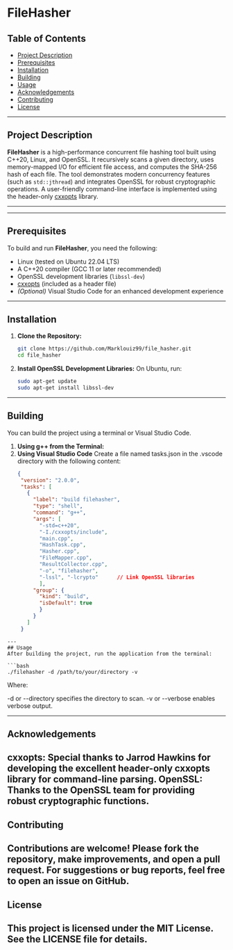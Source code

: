 # FileHasher

## Table of Contents
- [Project Description](#project-description)
- [Prerequisites](#prerequisites)
- [Installation](#installation)
- [Building](#building)
- [Usage](#usage)
- [Acknowledgements](#acknowledgements)
- [Contributing](#contributing)
- [License](#license)

---

## Project Description
**FileHasher** is a high-performance concurrent file hashing tool built using C++20, Linux, and OpenSSL. It recursively scans a given directory, uses memory-mapped I/O for efficient file access, and computes the SHA-256 hash of each file. The tool demonstrates modern concurrency features (such as `std::jthread`) and integrates OpenSSL for robust cryptographic operations. A user-friendly command-line interface is implemented using the header-only [cxxopts](https://github.com/jarro2783/cxxopts) library.

---

---

## Prerequisites
To build and run **FileHasher**, you need the following:
- Linux (tested on Ubuntu 22.04 LTS)
- A C++20 compiler (GCC 11 or later recommended)
- OpenSSL development libraries (`libssl-dev`)
- [cxxopts](https://github.com/jarro2783/cxxopts) (included as a header file)
- *(Optional)* Visual Studio Code for an enhanced development experience

---

## Installation

1. **Clone the Repository:**

   ```bash
   git clone https://github.com/Marklouiz99/file_hasher.git
   cd file_hasher
   ```
 2. **Install OpenSSL Development Libraries:**
    On Ubuntu, run:
    ```bash
    sudo apt-get update
    sudo apt-get install libssl-dev
    ```
---
## Building
You can build the project using a terminal or Visual Studio Code.
1. **Using g++ from the Terminal:**
2. **Using Visual Studio Code**
   Create a file named tasks.json in the .vscode directory with the following content:
   ```json
   {
    "version": "2.0.0",
    "tasks": [
      {
        "label": "build filehasher",
        "type": "shell",
        "command": "g++",
        "args": [
          "-std=c++20",
          "-I./cxxopts/include",          
          "main.cpp",
          "HashTask.cpp",
          "Hasher.cpp",
          "FileMapper.cpp",
          "ResultCollector.cpp",
          "-o", "filehasher",
          "-lssl", "-lcrypto"      // Link OpenSSL libraries
          ],
        "group": {
          "kind": "build",
          "isDefault": true
          }
        }
      ]
    }
  ```
---
## Usage
After building the project, run the application from the terminal:

```bash
./filehasher -d /path/to/your/directory -v
```
Where:

-d or --directory specifies the directory to scan.
-v or --verbose enables verbose output.

---
## Acknowledgements
cxxopts: Special thanks to Jarrod Hawkins for developing the excellent header-only cxxopts library for command-line parsing.
OpenSSL: Thanks to the OpenSSL team for providing robust cryptographic functions.
---
## Contributing
Contributions are welcome! Please fork the repository, make improvements, and open a pull request. For suggestions or bug reports, feel free to open an issue on GitHub.
---
## License
This project is licensed under the MIT License. See the LICENSE file for details.
---

      
    
